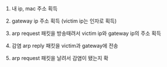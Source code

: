 1. 내 ip, mac 주소 획득

2. gateway ip 주소 획득 (victim ip는 인자로 획득)

3. arp request 패킷을 방송때려서 victim ip와 gateway ip의 주소 획득

4. 감염 arp reply 패킷을 victim과 gateway에 전송

5. arp request 패킷을 날려서 감염이 됐는지 확
